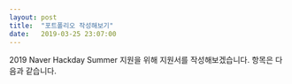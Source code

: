 ```yaml
---
layout: post
title:  "포트폴리오 작성해보기"
date:   2019-03-25 23:07:00
---
```


2019 Naver Hackday Summer 지원을 위해 지원서를 작성해보겠습니다.
항목은 다음과 같습니다.
